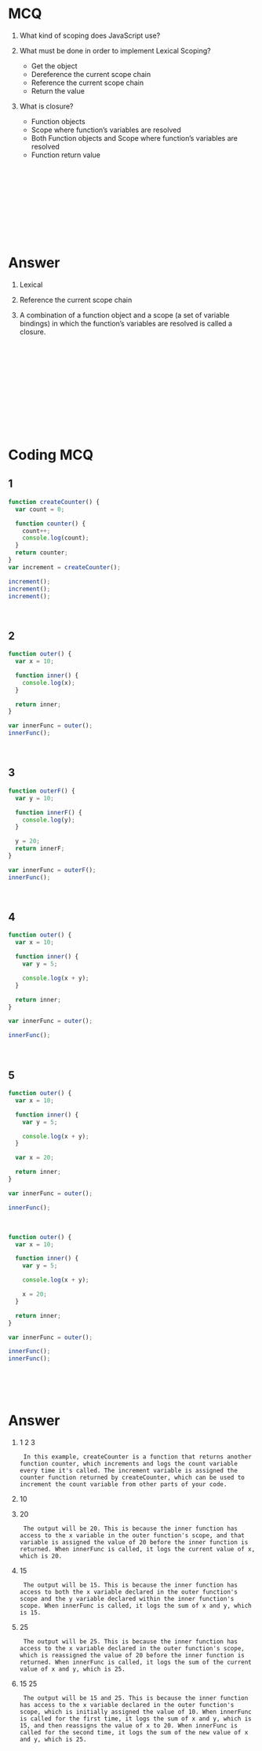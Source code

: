 # MCQ

1. What kind of scoping does JavaScript use?
2. What must be done in order to implement Lexical Scoping?

   - Get the object
   - Dereference the current scope chain
   - Reference the current scope chain
   - Return the value

3. What is closure?

   - Function objects
   - Scope where function’s variables are resolved
   - Both Function objects and Scope where function’s variables are resolved
   - Function return value

&nbsp;

&nbsp;

&nbsp;

&nbsp;

&nbsp;

# Answer

1. Lexical

2. Reference the current scope chain

3. A combination of a function object and a scope (a set of variable bindings) in which the function’s variables are resolved is called a closure.

&nbsp;

&nbsp;

&nbsp;

&nbsp;

&nbsp;

&nbsp;

# Coding MCQ

## 1

```js
function createCounter() {
  var count = 0;

  function counter() {
    count++;
    console.log(count);
  }
  return counter;
}
var increment = createCounter();

increment();
increment();
increment();
```

&nbsp;

## 2

```js
function outer() {
  var x = 10;

  function inner() {
    console.log(x);
  }

  return inner;
}

var innerFunc = outer();
innerFunc();
```

&nbsp;

## 3

```js
function outerF() {
  var y = 10;

  function innerF() {
    console.log(y);
  }

  y = 20;
  return innerF;
}

var innerFunc = outerF();
innerFunc();
```

&nbsp;

## 4

```js
function outer() {
  var x = 10;

  function inner() {
    var y = 5;

    console.log(x + y);
  }

  return inner;
}

var innerFunc = outer();

innerFunc();
```

&nbsp;

## 5

```js
function outer() {
  var x = 10;

  function inner() {
    var y = 5;

    console.log(x + y);
  }

  var x = 20;

  return inner;
}

var innerFunc = outer();

innerFunc();
```

&nbsp;

```js
function outer() {
  var x = 10;

  function inner() {
    var y = 5;

    console.log(x + y);

    x = 20;
  }

  return inner;
}

var innerFunc = outer();

innerFunc();
innerFunc();
```

&nbsp;

&nbsp;

# Answer

1. 1 2 3

        In this example, createCounter is a function that returns another function counter, which increments and logs the count variable every time it's called. The increment variable is assigned the counter function returned by createCounter, which can be used to increment the count variable from other parts of your code.

2. 10

3. 20

        The output will be 20. This is because the inner function has access to the x variable in the outer function's scope, and that variable is assigned the value of 20 before the inner function is returned. When innerFunc is called, it logs the current value of x, which is 20.

4. 15

        The output will be 15. This is because the inner function has access to both the x variable declared in the outer function's scope and the y variable declared within the inner function's scope. When innerFunc is called, it logs the sum of x and y, which is 15.

5. 25

        The output will be 25. This is because the inner function has access to the x variable declared in the outer function's scope, which is reassigned the value of 20 before the inner function is returned. When innerFunc is called, it logs the sum of the current value of x and y, which is 25.

6. 15 25

        The output will be 15 and 25. This is because the inner function has access to the x variable declared in the outer function's scope, which is initially assigned the value of 10. When innerFunc is called for the first time, it logs the sum of x and y, which is 15, and then reassigns the value of x to 20. When innerFunc is called for the second time, it logs the sum of the new value of x and y, which is 25.
